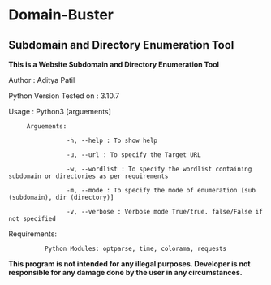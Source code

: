 # Domain-Buster
## Subdomain and Directory Enumeration Tool

 **This is a Website Subdomain and Directory Enumeration Tool**

 Author : Aditya Patil

 Python Version Tested on : 3.10.7

 Usage : Python3 [arguements]

         Arguements:

                    -h, --help : To show help 

                    -u, --url : To specify the Target URL

                    -w, --wordlist : To specify the wordlist containing subdomain or directories as per requirements

                    -m, --mode : To specify the mode of enumeration [sub (subdomain), dir (directory)]

                    -v, --verbose : Verbose mode True/true. false/False if not specified
                    
Requirements:
              
              Python Modules: optparse, time, colorama, requests
              
**This program is not intended for any illegal purposes. Developer is not responsible for any damage done by the user in any circumstances.**


